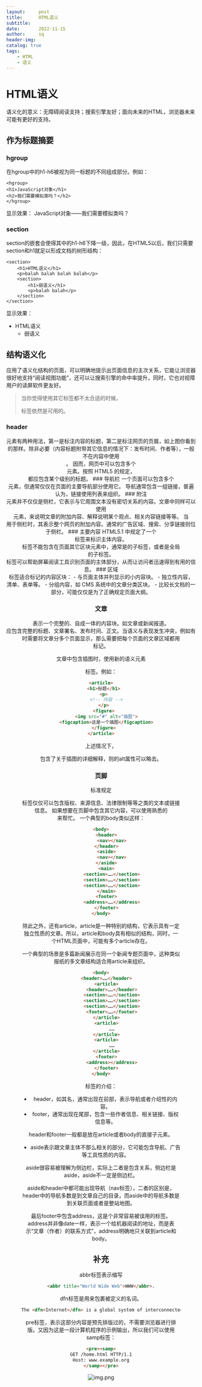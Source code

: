 ```yaml
---
layout:     post
title:      HTML语义
subtitle:   
date:       2022-11-15
author:     sq
header-img: 
catalog: true
tags:
    - HTML
    - 语义
---
```

# HTML语义
语义化的意义：无障碍阅读支持；搜索引擎友好；面向未来的HTML，浏览器未来可能有更好的支持。
## 作为标题摘要
### hgroup
在hgroup中的h1-h6被视为同一标题的不同组成部分。例如：
```
<hgroup>
<h1>JavaScript对象</h1>
<h2>我们需要模拟类吗？</h2>
</hgroup>
```
显示效果：
JavaScript对象——我们需要模拟类吗？
### section
section的嵌套会使得其中的h1-h6下降一级，因此，在HTML5以后，我们只需要section和h1就足以形成文档的树形结构：
```
<section>
    <h1>HTML语义</h1>
    <p>balah balah balah balah</p>
    <section>
        <h1>弱语义</h1>
        <p>balah balah</p>
    </section>
</section>
```
显示效果：
- HTML语义
  - 弱语义

## 结构语义化
应用了语义化结构的页面，可以明确地提示出页面信息的主次关系，它能让浏览器很好地支持“阅读视图功能”，还可以让搜索引擎的命中率提升，同时，它也对视障用户的读屏软件更友好。
> 当你觉得使用其它标签都不太合适的时候，<div>标签依然是可用的。

### header
<header> 元素有两种用法，第一是标注内容的标题，第二是标注网页的页眉，如上图你看到的那样。除非必要（内容标题附带其它信息的情况下：发布时间、作者等），一般不在内容中使用 <header> 。
因而，网页中可以包含多个 <header> 元素。按照 HTML5 的规定，<header> 都应包含某个级别的标题。
### 导航栏
一个页面可以包含多个 <nav> 元素，但通常仅仅在页面的主要导航部分使用它。
导航通常包含一组链接，普遍认为，链接使用列表来组织。
### 附注
<aside> 元素并不仅仅是侧栏，它表示与它周围文本没有密切关系的内容。文章中同样可以使用 <aside> 元素，来说明文章的附加内容、解释说明某个观点、相关内容链接等等。
当<aside>用于侧栏时，其表示整个网页的附加内容。通常的广告区域、搜索、分享链接则位于侧栏。
### 主要内容
HTML5.1 中规定了一个<main>标签来标识主体内容。<main>标签不能包含在页面其它区块元素中，通常是<body>的子标签，或者是全局<div>的子标签。<main>标签可以帮助屏幕阅读工具识别页面的主体部分，从而让访问者迅速得到有用的信息。
### 区域
<section> 标签适合标记的内容区块：
- 与页面主体并列显示的小内容块。
- 独立性内容，清单、表单等。
- 分组内容，如 CMS 系统中的文章分类区块。
- 比较长文档的一部分，可能仅仅是为了正确规定页面大纲。

### 文章
<article> 表示一个完整的、自成一体的内容块。如文章或新闻报道。<article> 应包含完整的标题、文章署名、发布时间、正文。当语义与表现发生冲突，例如有时需要将文章分多个页面显示，那么需要把每个页面的文章区域都用 <article> 标记。

文章中包含插图时，使用新的语义元素 <figure> 标签。例如：
```html
<article>
  <h1>标题</h1>
  <p>
    <!-- 内容 -->
  </p>
  <figure>
    <img src="#" alt="插图">
    <figcaption>这是一个插图</figcaption>
  </figure>
</article>
```
上述情况下，<figcaption>包含了关于插图的详细解释，则<img>的alt属性可以略去。
### 页脚
标准规定<footer>标签仅仅可以包含版权、来源信息、法律限制等等之类的文本或链接信息。
如果想要在页脚中包含其它内容，可以使用熟悉的<div>来帮忙。
一个典型的body类似这样：
```html
<body>
    <header>
        <nav></nav>
    </header>
    <aside>
        <nav></nav>
    </aside>
    <main>
        <section>……</section>
        <section>……</section>
        <section>……</section>
    </main>
    <footer>
        <address>……</address>
    </footer>
</body>
```
除此之外，还有article，article是一种特别的结构，它表示具有一定独立性质的文章。所以，article和body具有相似的结构，同时，一个HTML页面中，可能有多个article存在。

一个典型的场景是多篇新闻展示在同一个新闻专题页面中，这种类似报纸的多文章结构适合用article来组织。
```html
<body>
    <header>……</header>
    <article>
        <header>……</header>
        <section>……</section>
        <section>……</section>
        <section>……</section>
        <footer>……</footer>
    </article>
    <article>
        ……
    </article>
    <article>
        ……
    </article>
    <footer>
        <address></address>
    </footer>
</body>
```
标签的介绍：
- header，如其名，通常出现在前部，表示导航或者介绍性的内容。
- footer，通常出现在尾部，包含一些作者信息、相关链接、版权信息等。

header和footer一般都是放在article或者body的直接子元素。
- aside表示跟文章主体不那么相关的部分，它可能包含导航、广告等工具性质的内容。

aside很容易被理解为侧边栏，实际上二者是包含关系，侧边栏是aside，aside不一定是侧边栏。

aside和header中都可能出现导航（nav标签），二者的区别是，header中的导航多数是到文章自己的目录，而aside中的导航多数是到关联页面或者是整站地图。

最后footer中包含address，这是个非常容易被误用的标签。address并非像date一样，表示一个给机器阅读的地址，而是表示“文章（作者）的联系方式”，address明确地只关联到article和body。


## 补充
abbr标签表示缩写
```html
<abbr title="World Wide Web">WWW</abbr>.
```
dfn标签是用来包裹被定义的名词。
```html
The <dfn>Internet</dfn> is a global system of interconnected computer networks.
```
pre标签，表示这部分内容是预先排版过的，不需要浏览器进行排版。又因为这是一段计算机程序的示例输出，所以我们可以使用samp标签：
```html
<pre><samp>
GET /home.html HTTP/1.1
Host: www.example.org
</samp></pre>
```
![img.png](/img/标签语义说明.png)